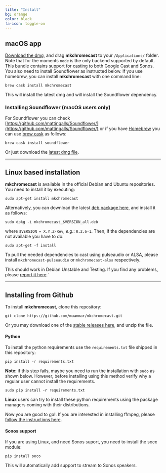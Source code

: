 ```yaml
---
title: "Install"
bg: orange
color: black
fa-icon: toggle-on
---
```


## macOS app

[Download the dmg](#download), and drag **mkchromecast** to your
`/Applications/` folder.  Note that for the moments `node` is the only backend
supported by default. This bundle contains support for casting to both Google
Cast and Sonos. You also need to install Soundflower as instructed below.
If you use homebrew, you can install **mkchromecast** with one command line:

```
brew cask install mkchromecast
```

This will install the latest dmg and will install the Soundflower dependency.

### Installing Soundflower (macOS users only)

For Soundflower you can check
[https://github.com/mattingalls/Soundflower/](https://github.com/mattingalls/Soundflower/)
or if you have [Homebrew](http://brew.sh/) you can use [brew
cask](https://caskroom.github.io/) as follows:

```
brew cask install soundflower
```

Or just download the [latest dmg
file](https://github.com/mattingalls/Soundflower/releases/latest).

-------------------------

## Linux based installation

**mkchromecast** is available in the official Debian and Ubuntu repositories.
You need to install it by executing:

```
sudo apt-get install mkchromecast
```

Alternatively, you can download the latest [deb package here](#download), and install it as follows:

```
sudo dpkg -i mkchromecast_$VERSION_all.deb
```

where `$VERSION = X.Y.Z-Rev`, _e.g._: `0.2.6-1`. Then, if the dependencies are
not available you have to do:

```
sudo apt-get -f install
```

To pull the needed dependencies to cast using pulseaudio or ALSA, please
install `mkchromecast-pulseaudio` or `mkchromecast-alsa` respectively.

This should work in Debian Unstable and Testing. If you find any problems,
please [report it here](https://github.com/muammar/mkchromecast/issues).`

-------------------------

## Installing from Github

To install **mkchromecast**, clone this repository:

```
git clone https://github.com/muammar/mkchromecast.git
```

Or you may download one of the [stable releases
here](https://github.com/muammar/mkchromecast/releases), and unzip the file.

#### Python

To install the python requirements use the `requirements.txt` file shipped in
this repository:

```
pip install -r requirements.txt
```

**Note**: if this step fails, maybe you need to run the installation with
`sudo` as shown below. However, before installing using this method verify why
a regular user cannot install the requirements.

```
sudo pip install -r requirements.txt
```

**Linux** users can try to install these python requirements using the package
managers coming with their distributions.

Now you are good to go!. If you are interested in installing ffmpeg, please
[follow the instructions here](https://github.com/muammar/mkchromecast/#ffmpeg).

#### Sonos support

If you are using Linux, and need Sonos suport, you need to install the soco
module:

```
pip install soco
```

This will automatically add support to stream to Sonos speakers.
